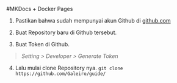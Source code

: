 #MKDocs + Docker Pages

1. Pastikan bahwa sudah mempunyai akun Github di [github.com](https://github.com/)

2. Buat Repository baru di Github tersebut.

3. Buat Token di Github.
>*Setting > Developer > Generate Token*

4. Lalu mulai clone Repository nya.
`git clone https://github.com/Galeiro/guide/`
